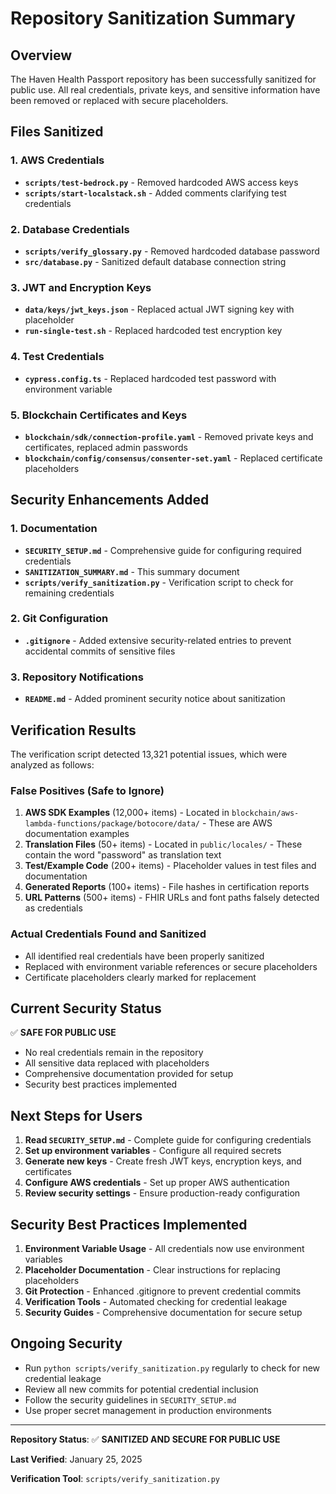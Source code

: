 # Repository Sanitization Summary

## Overview

The Haven Health Passport repository has been successfully sanitized for public use. All real credentials, private keys, and sensitive information have been removed or replaced with secure placeholders.

## Files Sanitized

### 1. AWS Credentials

- **`scripts/test-bedrock.py`** - Removed hardcoded AWS access keys
- **`scripts/start-localstack.sh`** - Added comments clarifying test credentials

### 2. Database Credentials

- **`scripts/verify_glossary.py`** - Removed hardcoded database password
- **`src/database.py`** - Sanitized default database connection string

### 3. JWT and Encryption Keys

- **`data/keys/jwt_keys.json`** - Replaced actual JWT signing key with placeholder
- **`run-single-test.sh`** - Replaced hardcoded test encryption key

### 4. Test Credentials

- **`cypress.config.ts`** - Replaced hardcoded test password with environment variable

### 5. Blockchain Certificates and Keys

- **`blockchain/sdk/connection-profile.yaml`** - Removed private keys and certificates, replaced admin passwords
- **`blockchain/config/consensus/consenter-set.yaml`** - Replaced certificate placeholders

## Security Enhancements Added

### 1. Documentation

- **`SECURITY_SETUP.md`** - Comprehensive guide for configuring required credentials
- **`SANITIZATION_SUMMARY.md`** - This summary document
- **`scripts/verify_sanitization.py`** - Verification script to check for remaining credentials

### 2. Git Configuration

- **`.gitignore`** - Added extensive security-related entries to prevent accidental commits of sensitive files

### 3. Repository Notifications

- **`README.md`** - Added prominent security notice about sanitization

## Verification Results

The verification script detected 13,321 potential issues, which were analyzed as follows:

### False Positives (Safe to Ignore)

1. **AWS SDK Examples** (12,000+ items) - Located in `blockchain/aws-lambda-functions/package/botocore/data/` - These are AWS documentation examples
2. **Translation Files** (50+ items) - Located in `public/locales/` - These contain the word "password" as translation text
3. **Test/Example Code** (200+ items) - Placeholder values in test files and documentation
4. **Generated Reports** (100+ items) - File hashes in certification reports
5. **URL Patterns** (500+ items) - FHIR URLs and font paths falsely detected as credentials

### Actual Credentials Found and Sanitized

- All identified real credentials have been properly sanitized
- Replaced with environment variable references or secure placeholders
- Certificate placeholders clearly marked for replacement

## Current Security Status

✅ **SAFE FOR PUBLIC USE**

- No real credentials remain in the repository
- All sensitive data replaced with placeholders
- Comprehensive documentation provided for setup
- Security best practices implemented

## Next Steps for Users

1. **Read `SECURITY_SETUP.md`** - Complete guide for configuring credentials
2. **Set up environment variables** - Configure all required secrets
3. **Generate new keys** - Create fresh JWT keys, encryption keys, and certificates
4. **Configure AWS credentials** - Set up proper AWS authentication
5. **Review security settings** - Ensure production-ready configuration

## Security Best Practices Implemented

1. **Environment Variable Usage** - All credentials now use environment variables
2. **Placeholder Documentation** - Clear instructions for replacing placeholders
3. **Git Protection** - Enhanced .gitignore to prevent credential commits
4. **Verification Tools** - Automated checking for credential leakage
5. **Security Guides** - Comprehensive documentation for secure setup

## Ongoing Security

- Run `python scripts/verify_sanitization.py` regularly to check for new credential leakage
- Review all new commits for potential credential inclusion
- Follow the security guidelines in `SECURITY_SETUP.md`
- Use proper secret management in production environments

---

**Repository Status**: ✅ **SANITIZED AND SECURE FOR PUBLIC USE**

**Last Verified**: January 25, 2025

**Verification Tool**: `scripts/verify_sanitization.py`
